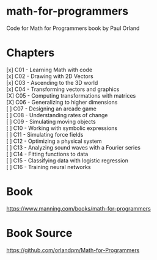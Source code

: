 # math-for-programmers
Code for Math for Programmers book by Paul Orland

# Chapters  

[x] C01 - Learning Math with code  
[x] C02 - Drawing with 2D Vectors  
[x] C03 - Ascending to the 3D world  
[x] C04 - Transforming vectors and graphics  
[X] C05 - Computing transformations with matrices  
[X] C06 - Generalizing to higher dimensions  
[ ] C07 - Designing an arcade game    
[ ] C08 - Understanding rates of change   
[ ] C09 - Simulating moving objects   
[ ] C10 - Working with symbolic expressions   
[ ] C11 - Simulating force fields   
[ ] C12 - Optimizing a physical system    
[ ] C13 - Analyzing sound waves with a Fourier series   
[ ] C14 - Fitting functions to data   
[ ] C15 - Classifying data with logistic regression   
[ ] C16 - Training neural networks    



# Book  
https://www.manning.com/books/math-for-programmers


# Book Source  
https://github.com/orlandpm/Math-for-Programmers

